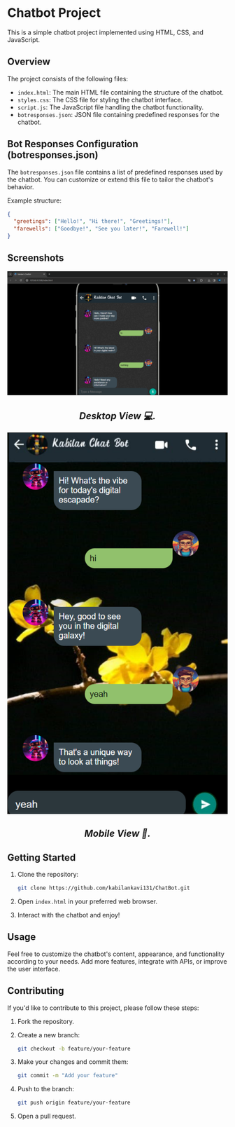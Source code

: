 # Chatbot Project

This is a simple chatbot project implemented using HTML, CSS, and JavaScript.

## Overview

The project consists of the following files:

- `index.html`: The main HTML file containing the structure of the chatbot.
- `styles.css`: The CSS file for styling the chatbot interface.
- `script.js`: The JavaScript file handling the chatbot functionality.
- `botresponses.json`: JSON file containing predefined responses for the chatbot.

## Bot Responses Configuration (botresponses.json)

The `botresponses.json` file contains a list of predefined responses used by the chatbot. You can customize or extend this file to tailor the chatbot's behavior.

Example structure:
```json
{
  "greetings": ["Hello!", "Hi there!", "Greetings!"],
  "farewells": ["Goodbye!", "See you later!", "Farewell!"]
}
```
## Screenshots 

<div align="center">
    <img src="./Images/screenshot1.png" alt="Chatbot Screenshot 1">
    <br>
   <h2> <em>Desktop View 💻.</em></h2>
</div>

<div align="center">
    <img src="./Images/screenshot2.png" alt="Chatbot Screenshot 2">
    <br>
    <h2><em>Mobile View 📱.</em></h2>
</div>

## Getting Started

1. Clone the repository:

    ```bash
    git clone https://github.com/kabilankavi131/ChatBot.git
    ```

2. Open `index.html` in your preferred web browser.

3. Interact with the chatbot and enjoy!

## Usage

Feel free to customize the chatbot's content, appearance, and functionality according to your needs. Add more features, integrate with APIs, or improve the user interface.

## Contributing

If you'd like to contribute to this project, please follow these steps:

1. Fork the repository.

2. Create a new branch:

    ```bash
    git checkout -b feature/your-feature
    ```

3. Make your changes and commit them:

    ```bash
    git commit -m "Add your feature"
    ```

4. Push to the branch:

    ```bash
    git push origin feature/your-feature
    ```

5. Open a pull request.
